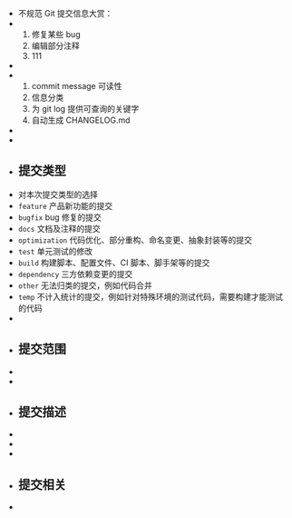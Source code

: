 - 不规范 Git 提交信息大赏：
- 1. 修复某些 bug
  2. 编辑部分注释
  3. 111
-
- 1. commit message 可读性
  2. 信息分类
  3. 为 git log 提供可查询的关键字
  4. 自动生成 CHANGELOG.md
-
-
- ## 提交类型
- 对本次提交类型的选择
- `feature` 产品新功能的提交
- `bugfix` bug 修复的提交
- `docs` 文档及注释的提交
- `optimization` 代码优化、部分重构、命名变更、抽象封装等的提交
- `test` 单元测试的修改
- `build` 构建脚本、配置文件、CI 脚本、脚手架等的提交
- `dependency` 三方依赖变更的提交
- `other` 无法归类的提交，例如代码合并
- `temp` 不计入统计的提交，例如针对特殊环境的测试代码，需要构建才能测试的代码
-
- ## 提交范围
-
-
- ## 提交描述
-
-
-
- ## 提交相关
-